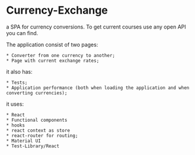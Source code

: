 # Currency-Exchange

a SPA for currency conversions. To get current courses use any open API you can find.

The application consist of two pages:

    * Converter from one currency to another;
    * Page with current exchange rates;

it also has:

    * Tests;
    * Application performance (both when loading the application and when converting currencies);

it uses:

    * React
    * Functional components
    * hooks
    * react context as store
    * react-router for routing;
    * Material UI
    * Test-Library/React
